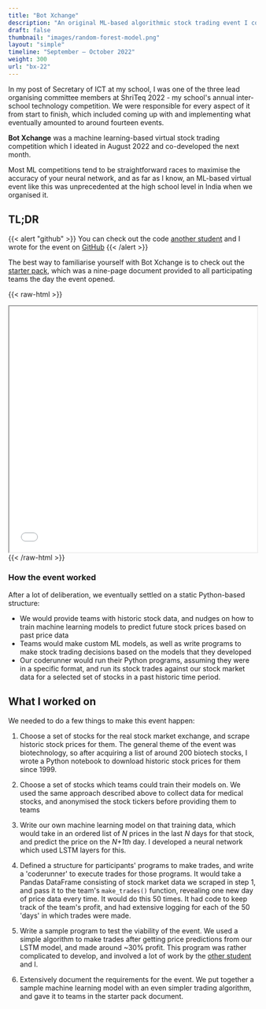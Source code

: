 ```yaml
---
title: "Bot Xchange"
description: "An original ML-based algorithmic stock trading event I co-developed for ShriTeq, an inter-school technology competition, in 2022"
draft: false
thumbnail: "images/random-forest-model.png"
layout: "simple"
timeline: "September – October 2022"
weight: 300
url: "bx-22"
---
```


In my post of Secretary of ICT at my school, I was one of the three lead organising committee members at ShriTeq 2022 - my school's annual inter-school technology competition. We were responsible for every aspect of it from start to finish, which included coming up with and implementing what eventually amounted to around fourteen events.

**Bot Xchange** was a machine learning-based virtual stock trading competition which I ideated in August 2022 and  co-developed the next month.

 Most ML competitions tend to be straightforward races to maximise the accuracy of your neural network, and as far as I know, an ML-based virtual event like this was unprecedented at the high school level in India when we organised it.

## TL;DR

{{< alert "github" >}}
You can check out the code [another student](https://github.com/advay168) and I wrote for the event on [GitHub](https://github.com/tsrsmict/bot-xchange-22)
{{< /alert >}}

The best way to familiarise yourself with Bot Xchange is to check out the [starter pack](https://docs.google.com/document/d/1GLSzUIFsBLgRW3jMwuqC1hBKS6GZoRRGJKd6vrlX83o/), which was a nine-page document provided to all participating teams the day the event opened.

{{< raw-html >}}
<iframe src="/bx-22/botxchange_starterpack.pdf" width="100%" height="500px"> </iframe>
{{< /raw-html >}}

### How the event worked

After a lot of deliberation, we eventually settled on a static Python-based structure:

* We would provide teams with historic stock data, and nudges on how to train machine learning models to predict future stock prices based on past price data
* Teams would make custom ML models, as well as write programs to make stock trading decisions based on the models that they developed
* Our coderunner would run their Python programs, assuming they were in a specific format, and run its stock trades against our stock market data for a selected set of stocks in a past historic time period.

## What I worked on

We needed to do a few things to make this event happen:

1. Choose a set of stocks for the real stock market exchange, and scrape historic stock prices for them. The general theme of the event was biotechnology, so after acquiring a list of around 200 biotech stocks, I wrote a Python notebook to download historic stock prices for them since 1999.

2. Choose a set of stocks which teams could train their models on. We used the same approach described above to collect data for medical stocks, and anonymised the stock tickers before providing them to teams

3. Write our own machine learning model on that training data, which would take in an ordered  list of _N_ prices in the last _N_ days for that stock, and predict the price on the _N+1th_ day. I developed a neural network which used LSTM layers for this.

4. Defined a structure for participants' programs to make trades, and write a 'coderunner' to execute trades for those programs. It would take a Pandas DataFrame consisting of stock market data we scraped in step 1, and pass it to the team's `make_trades()` function, revealing one new day of price data every time. It would do this 50 times. It had code to keep track of the team's profit, and had extensive logging for each of the 50 'days' in which trades were made.

5. Write a sample program to test the viability of the event. We used a simple algorithm to make trades after getting price predictions from our LSTM model, and made around ~30% profit. This program was rather complicated to develop, and involved a lot of work by the [other student](https://github.com/Advay168) and I.

6. Extensively document the requirements for the event. We put together a sample machine learning model with an even simpler trading algorithm, and gave it to teams in the starter pack document.
